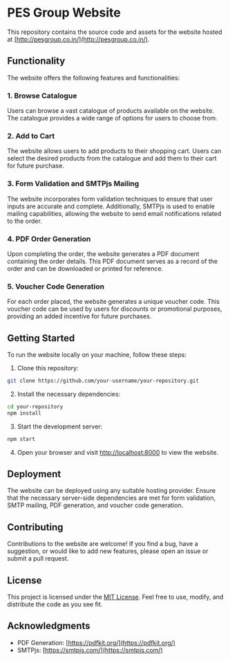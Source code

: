 # PES Group Website

This repository contains the source code and assets for the website hosted at [http://pesgroup.co.in/](http://pesgroup.co.in/).

## Functionality

The website offers the following features and functionalities:

### 1. Browse Catalogue

Users can browse a vast catalogue of products available on the website. The catalogue provides a wide range of options for users to choose from.

### 2. Add to Cart

The website allows users to add products to their shopping cart. Users can select the desired products from the catalogue and add them to their cart for future purchase.

### 3. Form Validation and SMTPjs Mailing

The website incorporates form validation techniques to ensure that user inputs are accurate and complete. Additionally, SMTPjs is used to enable mailing capabilities, allowing the website to send email notifications related to the order.

### 4. PDF Order Generation

Upon completing the order, the website generates a PDF document containing the order details. This PDF document serves as a record of the order and can be downloaded or printed for reference.

### 5. Voucher Code Generation

For each order placed, the website generates a unique voucher code. This voucher code can be used by users for discounts or promotional purposes, providing an added incentive for future purchases.

## Getting Started

To run the website locally on your machine, follow these steps:

1. Clone this repository:

```bash
git clone https://github.com/your-username/your-repository.git
```

2. Install the necessary dependencies:

```bash
cd your-repository
npm install
```

3. Start the development server:

```bash
npm start
```

4. Open your browser and visit [http://localhost:8000](http://localhost:8000) to view the website.

## Deployment

The website can be deployed using any suitable hosting provider. Ensure that the necessary server-side dependencies are met for form validation, SMTP mailing, PDF generation, and voucher code generation.

## Contributing

Contributions to the website are welcome! If you find a bug, have a suggestion, or would like to add new features, please open an issue or submit a pull request.

## License

This project is licensed under the [MIT License](LICENSE). Feel free to use, modify, and distribute the code as you see fit.

## Acknowledgments

- PDF Generation: [https://pdfkit.org/](https://pdfkit.org/)
- SMTPjs: [https://smtpjs.com/](https://smtpjs.com/)
